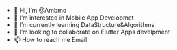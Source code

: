 - 👋 Hi, I’m @Ambmo
- 👀 I’m interested in Mobile App Developmet
- 🌱 I’m currently learning DataStructure&Algorithms
- 💞️ I’m looking to collaborate on Flutter Apps develpment
- 📫 How to reach me Email

<!---
Ambmo/Ambmo is a ✨ special ✨ repository because its `README.md` (this file) appears on your GitHub profile.
You can click the Preview link to take a look at your changes.
--->

